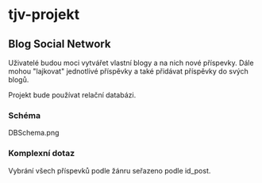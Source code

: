 # tjv-projekt

## Blog Social Network

Uživatelé budou moci vytvářet vlastní blogy a na nich nové příspevky.
Dále mohou "lajkovat" jednotlivé příspěvky
a také přidávat příspěvky do svých blogů.

Projekt bude používat relační databázi.

### Schéma
DBSchema.png

### Komplexní dotaz

Vybrání všech příspevků podle žánru seřazeno podle id_post.


